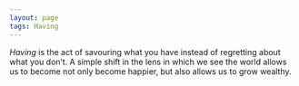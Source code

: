 ```yaml
---
layout: page
tags: Having
---
```


*Having* is the act of savouring what you have instead of regretting about what you don’t. A simple shift in the lens in which we see the world allows us to become not only become happier, but also allows us to grow wealthy.